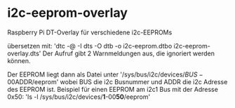 # i2c-eeprom-overlay
Raspberry Pi DT-Overlay für verschiedene i2c-EEPROMs

übersetzen mit: 'dtc -@ -I dts -O dtb -o i2c-eeprom.dtbo i2c-eeprom-overlay.dts'
Der Aufruf gibt 2 Warnmeldungen aus, die ignoriert werden können.

Der EEPROM liegt dann als Datei unter '/sys/bus/i2c/devices/$BUS-00$ADDR/eeprom'
wobei BUS die i2c Busnummer und ADDR die i2c Adresse des EEPROM ist.
Beispiel für einen EEPROM am i2c1 Bus mit der Adresse 0x50:
'ls -l /sys/bus/i2c/devices/**1**-00**50**/eeprom'
